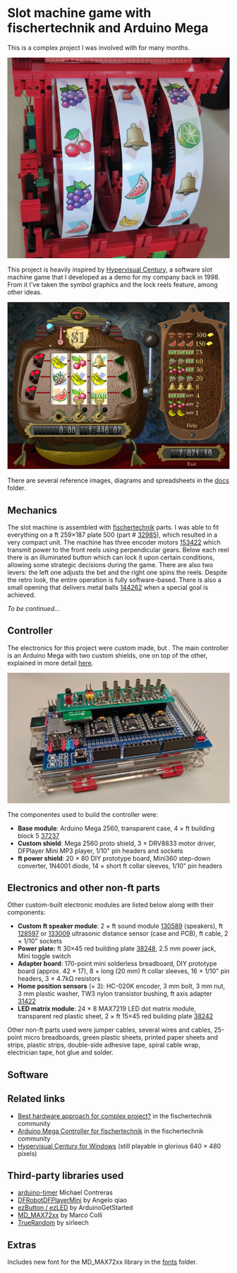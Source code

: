
# Slot machine game with fischertechnik and Arduino Mega

This is a complex project I was involved with for many months.

![Close-up of the reels (uncovered)](docs/reels.jpg)

This project is heavily inspired by [Hypervisual Century](http://hypervisual.com/century/), a software slot machine game that I developed as a demo for my company back in 1998. From it I've taken the symbol graphics and the lock reels feature, among other ideas.

![Hypervisual Century](docs/century.png)

There are several reference images, diagrams and spreadsheets in the [docs](/docs) folder.

## Mechanics

The slot machine is assembled with [fischertechnik](https://www.fischertechnik.de/en) parts. I was able to fit everything on a ft 259×187 plate 500 (part # [32985](https://ft-datenbank.de/tickets?fulltext=32985)), which resulted in a very compact unit. The machine has three encoder motors [153422](https://ft-datenbank.de/tickets?fulltext=153422) which transmit power to the front reels using perpendicular gears. Below each reel there is an illuminated button which can lock it upon certain conditions, allowing some strategic decisions during the game. There are also two levers: the left one adjusts the bet and the right one spins the reels. Despite the retro look, the entire operation is fully software-based. There is also a small opening that delivers metal balls [144262](https://ft-datenbank.de/tickets?fulltext=144262) when a special goal is achieved.

_To be continued..._

## Controller

The electronics for this project were custom made, but . The main controller is an Arduino Mega with two custom shields, one on top of the other, explained in more detail [here](https://forum.ftcommunity.de/viewtopic.php?f=8&t=8018).

![Controller](docs/controller.jpg)

The componentes used to build the controller were:

- **Base module**: Arduino Mega 2560, transparent case, 4 × ft building block 5 [37237](https://ft-datenbank.de/tickets?fulltext=37237)
- **Custom shield**: Mega 2560 proto shield, 3 × DRV8833 motor driver, DFPlayer Mini MP3 player, 1/10" pin headers and sockets
- **ft power shield**: 20 × 80 DIY prototype board, Mini360 step-down converter, 1N4001 diode,  14 × short ft collar sleeves, 1/10" pin headers

## Electronics and other non-ft parts

Other custom-built electronic modules are listed below along with their components:

- **Custom ft speaker module**: 2 × ft sound module [130589](https://ft-datenbank.de/tickets?fulltext=130589) (speakers), ft [128597](https://ft-datenbank.de/tickets?fulltext=128597) or [133009](https://ft-datenbank.de/tickets?fulltext=133009) ultrasonic distance sensor (case and PCB), ft cable, 2 × 1/10" sockets
- **Power plate:** ft 30×45 red building plate [38248](https://ft-datenbank.de/tickets?fulltext=38248), 2.5 mm power jack, Mini toggle switch
- **Adapter board**: 170-point mini solderless breadboard, DIY prototype board (approx. 42 × 17), 8 × long (20 mm) ft collar sleeves, 16 × 1/10" pin headers, 3 × 4.7kΩ resistors
- **Home position sensors** (× 3): HC-020K encoder, 3 mm bolt, 3 mm nut, 3 mm plastic washer, TW3 nylon transistor bushing, ft axis adapter [31422](https://ft-datenbank.de/tickets?fulltext=31422)
- **LED matrix module**: 24 × 8 MAX7219 LED dot matrix module, transparent red plastic sheet, 2 × ft 15×45 red building plate [38242](https://ft-datenbank.de/tickets?fulltext=38242)

Other non-ft parts used were jumper cables, several wires and cables, 25-point micro breadboards, green plastic sheets, printed paper sheets and strips, plastic strips, double-side adhesive tape, spiral cable wrap, electrician tape, hot glue and solder.

## Software

## Related links

- [Best hardware approach for complex project?](https://forum.ftcommunity.de/viewtopic.php?f=8&t=7890) in the fischertechnik community
- [Arduino Mega Controller for fischertechnik](https://forum.ftcommunity.de/viewtopic.php?f=8&t=8018) in the fischertechnik community
- [Hypervisual Century for Windows](http://hypervisual.com/century/files/century_en.zip) (still playable in glorious 640 × 480 pixels)

## Third-party libraries used

- [arduino-timer](https://github.com/contrem/arduino-timer) Michael Contreras
- [DFRobotDFPlayerMini](https://github.com/DFRobot/DFRobotDFPlayerMini) by Angelo qiao
- [ezButton / ezLED](https://github.com/ArduinoGetStarted) by ArduinoGetStarted
- [MD_MAX72xx](https://github.com/MajicDesigns/MD_MAX72XX) by Marco Colli
- [TrueRandom](https://github.com/sirleech/TrueRandom) by sirleech

## Extras

Includes new font for the MD_MAX72xx library in the [fonts](https://github.com/leosdad/ft-slot-machine/tree/master/slots/src/drivers) folder.
